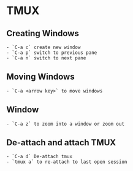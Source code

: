# TMUX

## Creating Windows

	- `C-a c` create new window
	- `C-a p` switch to previous pane
	- `C-a n` switch to next pane

## Moving Windows

	- `C-a <arrow key>` to move windows

## Window

	- `C-a z` to zoom into a window or zoom out

## De-attach and attach TMUX

	- `C-a d` De-attach tmux
	- `tmux a` to re-attach to last open session